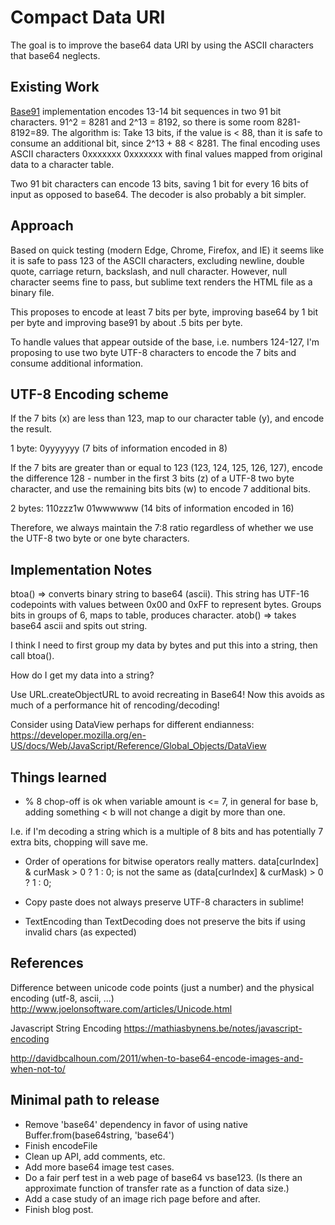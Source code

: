 Compact Data URI
================

The goal is to improve the base64 data URI by using the ASCII characters that base64 neglects.

Existing Work
-------------
[Base91](http://base91.sourceforge.net/) implementation encodes 13-14 bit sequences in two 91 bit
characters. 91^2 = 8281 and 2^13 = 8192, so there is some room 8281-8192=89. The algorithm is:
Take 13 bits, if the value is < 88, than it is safe to consume an additional bit, since 2^13 + 88 <
8281. The final encoding uses ASCII characters
0xxxxxxx 0xxxxxxx with final values mapped from original data to a character table.

Two 91 bit characters can encode 13 bits, saving 1 bit for every 16 bits of input as opposed to
base64. The decoder is also probably a bit simpler.

Approach
--------

Based on quick testing (modern Edge, Chrome, Firefox, and IE) it seems like it is safe to pass
123 of the ASCII characters, excluding newline, double quote, carriage return, backslash, and null
character. However, null character seems fine to pass, but sublime text renders the HTML file as
a binary file.

This proposes to encode at least 7 bits per byte, improving base64 by 1 bit per byte and improving
base91 by about .5 bits per byte.

To handle values that appear outside of the base, i.e. numbers 124-127, I'm proposing to use two
byte UTF-8 characters to encode the 7 bits and consume additional information.

UTF-8 Encoding scheme
---------------------

If the 7 bits (x) are less than 123, map to our character table (y), and
encode the result.

1 byte: 0yyyyyyy (7 bits of information encoded in 8)

If the 7 bits are greater than or equal to 123 (123, 124, 125, 126, 127), encode the difference
128 - number in the first 3 bits (z) of a UTF-8 two byte character, and use the remaining bits
bits (w) to encode 7 additional bits.

2 bytes: 110zzz1w 01wwwwww (14 bits of information encoded in 16)

Therefore, we always maintain the 7:8 ratio regardless of whether we use the UTF-8 two byte or one
byte characters.

Implementation Notes
--------------------
btoa() => converts binary string to base64 (ascii). This string has UTF-16 codepoints with values between 0x00 and 0xFF to represent bytes. Groups bits in groups of 6, maps to table, produces character.
atob() => takes base64 ascii and spits out string.

I think I need to first group my data by bytes and put this into a string, then call btoa().

How do I get my data into a string?

Use URL.createObjectURL to avoid recreating in Base64! Now this avoids as much of a performance hit
of rencoding/decoding!

Consider using DataView perhaps for different endianness:
https://developer.mozilla.org/en-US/docs/Web/JavaScript/Reference/Global_Objects/DataView


Things learned
--------------
- % 8 chop-off is ok when variable amount is <= 7, in general for base b, adding something < b will
not change a digit by more than one.

I.e. if I'm decoding a string which is a multiple of 8 bits and has potentially 7 extra bits,
chopping will save me.

- Order of operations for bitwise operators really matters.
data[curIndex] & curMask > 0 ? 1 : 0;
is not the same as
(data[curIndex] & curMask) > 0 ? 1 : 0;

- Copy paste does not always preserve UTF-8 characters in sublime!

- TextEncoding than TextDecoding does not preserve the bits if using invalid chars (as expected)

References
----------
Difference between unicode code points (just a number) and the physical encoding (utf-8, ascii, ...)
http://www.joelonsoftware.com/articles/Unicode.html

Javascript String Encoding
https://mathiasbynens.be/notes/javascript-encoding

http://davidbcalhoun.com/2011/when-to-base64-encode-images-and-when-not-to/


Minimal path to release
-----------------------
- Remove 'base64' dependency in favor of using native Buffer.from(base64string, 'base64')
- Finish encodeFile
- Clean up API, add comments, etc.
- Add more base64 image test cases.
- Do a fair perf test in a web page of base64 vs base123. (Is there an approximate function of 
transfer rate as a function of data size.)
- Add a case study of an image rich page before and after.
- Finish blog post.